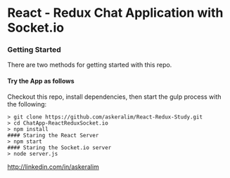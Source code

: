 # React - Redux Chat Application with Socket.io

### Getting Started

There are two methods for getting started with this repo.

#### Try the App as follows
Checkout this repo, install dependencies, then start the gulp process with the following:

```
> git clone https://github.com/askeralim/React-Redux-Study.git
> cd ChatApp-ReactReduxSocket.io
> npm install
#### Staring the React Server
> npm start
#### Staring the Socket.io server
> node server.js
```

http://linkedin.com/in/askeralim